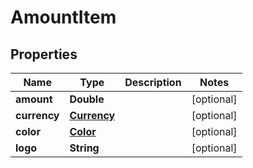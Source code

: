 # AmountItem

## Properties
Name | Type | Description | Notes
------------ | ------------- | ------------- | -------------
**amount** | **Double** |  |  [optional]
**currency** | [**Currency**](Currency.md) |  |  [optional]
**color** | [**Color**](Color.md) |  |  [optional]
**logo** | **String** |  |  [optional]
